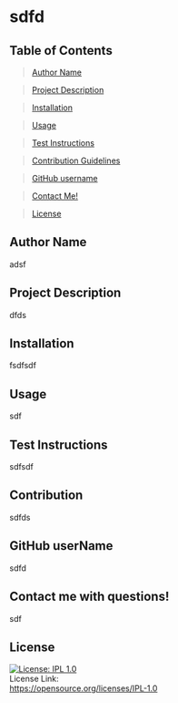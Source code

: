 
# sdfd

## Table of Contents
>[Author Name](#author-name) 

>[Project Description](#description)

>[Installation](#installation)

>[Usage](#usage)

>[Test Instructions](#test-instructions)

>[Contribution Guidelines](#contribution)

>[GitHub username](#gitHub-username)

>[Contact Me!](#contact-me-with-questions!)

>[License](#nodelicense)

## Author Name
adsf

## Project Description
dfds

## Installation
fsdfsdf

## Usage
sdf

## Test Instructions
sdfsdf

## Contribution
sdfds

## GitHub userName
sdfd

## Contact me with questions!
sdf

## License
[![License: IPL 1.0](https://img.shields.io/badge/License-IPL_1.0-blue.svg)](https://opensource.org/licenses/IPL-1.0) <br> License Link: <br>  https://opensource.org/licenses/IPL-1.0

